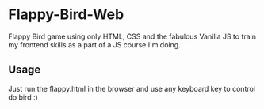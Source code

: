 # Flappy-Bird-Web
Flappy Bird game using only HTML, CSS and the fabulous Vanilla JS to train my frontend skills as a part of a JS course I'm doing.

## Usage
Just run the flappy.html in the browser and use any keyboard key to control do bird :)


